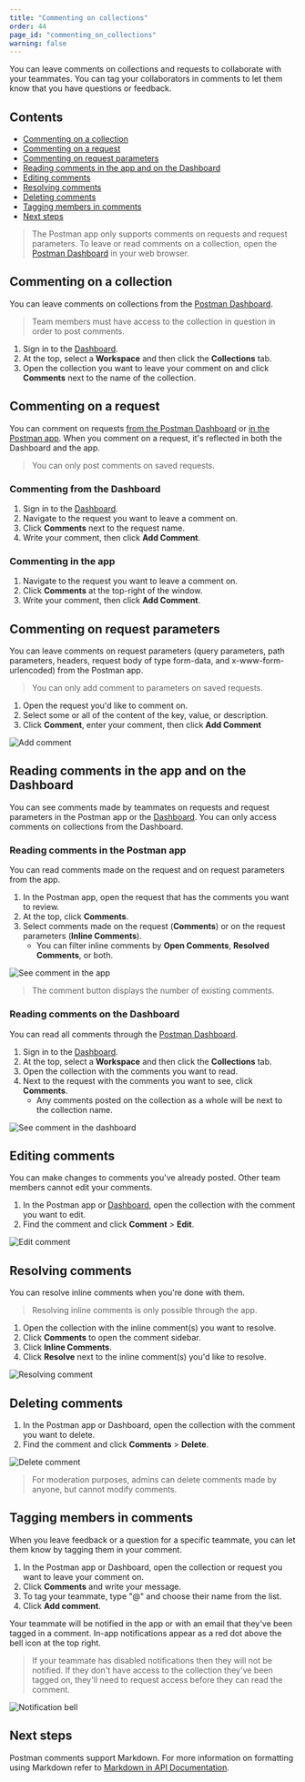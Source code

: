 ```yaml
---
title: "Commenting on collections"
order: 44
page_id: "commenting_on_collections"
warning: false
---
```


You can leave comments on collections and requests to collaborate with your teammates. You can tag your collaborators in comments to let them know that you have questions or feedback.

## Contents

* [Commenting on a collection](#commenting-on-a-collection)
* [Commenting on a request](#commenting-on-a-request)
* [Commenting on request parameters](#commenting-on-request-parameters)
* [Reading comments in the app and on the Dashboard](#reading-comments-in-the-app-and-on-the-dashboard)
* [Editing comments](#editing-comments)
* [Resolving comments](#resolving-comments)
* [Deleting comments](#deleting-comments)
* [Tagging members in comments](#tagging-members-in-comments)
* [Next steps](#next-steps)

> The Postman app only supports comments on requests and request parameters. To leave or read comments on a collection, open the [Postman Dashboard](https://app.getpostman.com) in your web browser.

## Commenting on a collection

You can leave comments on collections from the [Postman Dashboard](https://app.getpostman.com).

> Team members must have access to the collection in question in order to post comments.

1. Sign in to the [Dashboard](https://app.getpostman.com).
2. At the top, select a **Workspace** and then click the **Collections** tab.
3. Open the collection you want to leave your comment on and click **Comments** next to the name of the collection.

## Commenting on a request

You can comment on requests [from the Postman Dashboard](#commenting-from-the-dashboard) or [in the Postman app](#commenting-in-the-app). When you comment on a request, it's reflected in both the Dashboard and the app.

> You can only post comments on saved requests.

### Commenting from the Dashboard

1. Sign in to the [Dashboard](https://app.getpostman.com).
2. Navigate to the request you want to leave a comment on.
3. Click **Comments** next to the request name.
4. Write your comment, then click **Add Comment**.

### Commenting in the app

1. Navigate to the request you want to leave a comment on.
2. Click **Comments** at the top-right of the window.
3. Write your comment, then click **Add Comment**.

## Commenting on request parameters

You can leave comments on request parameters (query parameters, path parameters, headers, request body of type form-data, and x-www-form-urlencoded) from the Postman app.

> You can only add comment to parameters on saved requests.

1. Open the request you'd like to comment on.
2. Select some or all of the content of the key, value, or description.
3. Click **Comment**, enter your comment, then click **Add Comment**

![Add comment](https://assets.postman.com/postman-docs/collab09-leave-comment-request-parameters.gif)

## Reading comments in the app and on the Dashboard

You can see comments made by teammates on requests and request parameters in the Postman app or the [Dashboard](https://app.getpostman.com). You can only access comments on collections from the Dashboard.

### Reading comments in the Postman app

You can read comments made on the request and on request parameters from the app.

1. In the Postman app, open the request that has the comments you want to review.
2. At the top, click **Comments**.
3. Select comments made on the request (**Comments**) or on the request parameters (**Inline Comments**).
   * You can filter inline comments by **Open Comments**, **Resolved Comments**, or both.

![See comment in the app](https://assets.postman.com/postman-docs/collab09-see-comments-from-app.gif)

> The comment button displays the number of existing comments.

### Reading comments on the Dashboard

You can read all comments through the [Postman Dashboard](https://app.getpostman.com).

1. Sign in to the [Dashboard](https://app.getpostman.com).
2. At the top, select a **Workspace** and then click the **Collections** tab.
3. Open the collection with the comments you want to read.
4. Next to the request with the comments you want to see, click **Comments**.
   * Any comments posted on the collection as a whole will be next to the collection name.

![See comment in the dashboard](https://assets.postman.com/postman-docs/collab09-see-comments-from-dashboard.gif)

## Editing comments

You can make changes to comments you've already posted. Other team members cannot edit your comments.

1. In the Postman app or [Dashboard](https://app.getpostman.com), open the collection with the comment you want to edit.
2. Find the comment and click **Comment** > **Edit**.

![Edit comment](https://assets.postman.com/postman-docs/collab09-edit-comment.jpg)

## Resolving comments

You can resolve inline comments when you're done with them.

> Resolving inline comments is only possible through the app.

1. Open the collection with the inline comment(s) you want to resolve.
2. Click **Comments** to open the comment sidebar.
3. Click **Inline Comments**.
4. Click **Resolve** next to the inline comment(s) you'd like to resolve.

![Resolving comment](https://assets.postman.com/postman-docs/collab09-resolve-comment.gif)

## Deleting comments

1. In the Postman app or Dashboard, open the collection with the comment you want to delete.
2. Find the comment and click **Comments** > **Delete**.

![Delete comment](https://assets.postman.com/postman-docs/collab09-delete-comment.jpg)

> For moderation purposes, admins can delete comments made by anyone, but cannot modify comments.

## Tagging members in comments

When you leave feedback or a question for a specific teammate, you can let them know by tagging them in your comment.

1. In the Postman app or Dashboard, open the collection or request you want to leave your comment on.
2. Click **Comments** and write your message.
3. To tag your teammate, type "@" and choose their name from the list.
4. Click **Add comment**.

Your teammate will be notified in the app or with an email that they've been tagged in a comment. In-app notifications appear as a red dot above the bell icon at the top right.

> If your teammate has disabled notifications then they will not be notified. If they don't have access to the collection they've been tagged on, they'll need to request access before they can read the comment.

![Notification bell](https://assets.postman.com/postman-docs/collab09-see-notifications.jpg)

## Next steps

Postman comments support Markdown. For more information on formatting using Markdown refer to [Markdown in API Documentation](https://documenter.getpostman.com/view/33232/markdown-in-api-documentation/JsGc?version=latest).
